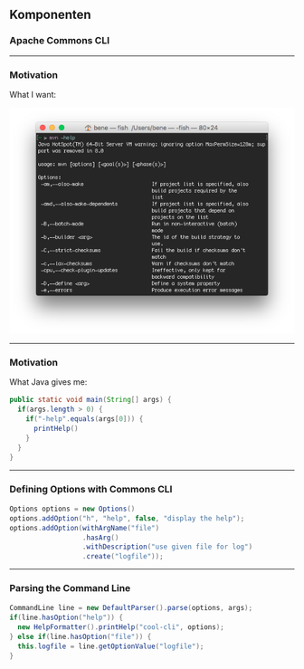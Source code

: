 <!-- .slide: data-background="img/background-violet-orig.jpg" data-state="intro" class="center" -->
## Komponenten <!-- .element: class="heading" style="text-align: center;"-->
### Apache Commons CLI <!-- .element: class="heading" style="text-align: center;"-->

---

### Motivation

What I want:

<!-- .slide: class="center" -->

![](img/mvn-cmdline.png)

---

### Motivation

What Java gives me:

```java
public static void main(String[] args) {
  if(args.length > 0) {
    if("-help".equals(args[0])) {
      printHelp()
    }
  }
}
```

---

### Defining Options with Commons CLI

```java
Options options = new Options()
options.addOption("h", "help", false, "display the help");
options.addOption(withArgName("file")
                  .hasArg()
                  .withDescription("use given file for log")
                  .create("logfile"));
```

---

### Parsing the Command Line

```java
CommandLine line = new DefaultParser().parse(options, args);
if(line.hasOption("help")) {
  new HelpFormatter().printHelp("cool-cli", options);
} else if(line.hasOption("file")) {
  this.logfile = line.getOptionValue("logfile");
}

```
